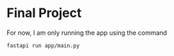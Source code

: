 # Final Project

For now, I am only running the app using the command 
```bash
fastapi run app/main.py
```